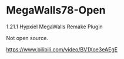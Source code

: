 # MegaWalls78-Open
1.21.1 Hypxiel MegaWalls Remake Plugin

Not open source.

https://www.bilibili.com/video/BV1Xoe3eAEgE
